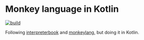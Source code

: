 # Monkey language in Kotlin

[![build](https://github.com/jansyk13/monkey-lang/actions/workflows/ci.yaml/badge.svg)](https://github.com/jansyk13/monkey-lang/actions/workflows/ci.yaml)

Following [interpreterbook](https://interpreterbook.com) and [monkeylang](https://monkeylang.org), but doing it in
Kotlin.

